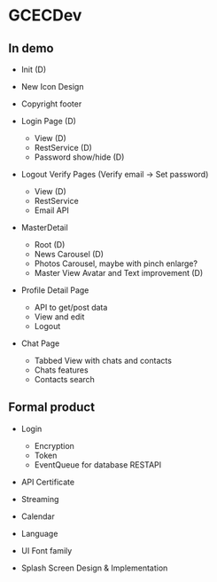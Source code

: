 ﻿# GCECDev

## In demo

- Init (D)

- New Icon Design

- Copyright footer

- Login Page (D)
    - View (D)
    - RestService (D)
    - Password show/hide (D)

- Logout Verify Pages (Verify email -> Set password)
    - View (D)
    - RestService
    - Email API

- MasterDetail
    - Root (D)
    - News Carousel (D)
    - Photos Carousel, maybe with pinch enlarge?
    - Master View Avatar and Text improvement (D)

- Profile Detail Page
    - API to get/post data
    - View and edit
    - Logout

- Chat Page
    - Tabbed View with chats and contacts
    - Chats features
    - Contacts search


## Formal product

- Login
    - Encryption
    - Token
    - EventQueue for database RESTAPI

- API Certificate

- Streaming

- Calendar

- Language

- UI Font family

- Splash Screen Design & Implementation
